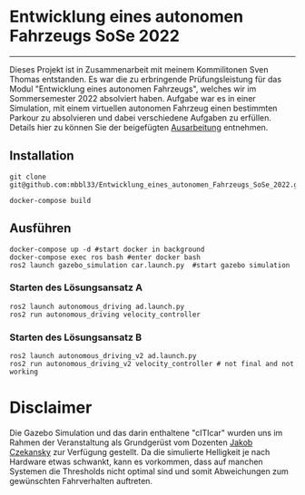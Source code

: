 # Entwicklung eines autonomen Fahrzeugs SoSe 2022
---
Dieses Projekt ist in Zusammenarbeit mit meinem Kommilitonen Sven Thomas entstanden. Es war die zu erbringende Prüfungsleistung für das Modul "Entwicklung eines autonomen Fahrzeugs", welches wir im Sommersemester 2022 absolviert haben.
Aufgabe war es in einer Simulation, mit einem virtuellen autonomen Fahrzeug einen bestimmten Parkour zu absolvieren und dabei verschiedene Aufgaben zu erfüllen. Details hier zu können Sie der beigefügten [Ausarbeitung](Ausarbeitung.pdf) entnehmen.

## Installation 
```
git clone git@github.com:mbbl33/Entwicklung_eines_autonomen_Fahrzeugs_SoSe_2022.git
```
```
docker-compose build
```

## Ausführen 
```
docker-compose up -d #start docker in background
docker-compose exec ros bash #enter docker bash
ros2 launch gazebo_simulation car.launch.py  #start gazebo simulation
```

### Starten des Lösungsansatz A
``` 
ros2 launch autonomous_driving ad.launch.py
ros2 run autonomous_driving velocity_controller
```

### Starten des Lösungsansatz B
```
ros2 launch autonomous_driving_v2 ad.launch.py
ros2 run autonomous_driving_v2 velocity_controller # not final and not working
```

# Disclaimer
Die Gazebo Simulation und das darin enthaltene "cITIcar" wurden uns im Rahmen der Veranstaltung als Grundgerüst vom Dozenten [Jakob Czekansky](https://www.thm.de/mni/jakob-czekansky "Jakob Czekansky") zur Verfügung gestellt. 
Da die simulierte Helligkeit je nach Hardware etwas schwankt, kann es vorkommen, dass auf manchen Systemen die Thresholds nicht optimal sind und somit Abweichungen zum gewünschten Fahrverhalten auftreten.
